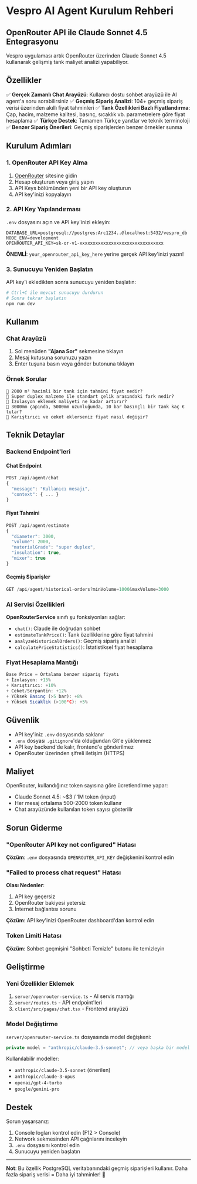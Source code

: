 # Vespro AI Agent Kurulum Rehberi

## OpenRouter API ile Claude Sonnet 4.5 Entegrasyonu

Vespro uygulaması artık OpenRouter üzerinden Claude Sonnet 4.5 kullanarak gelişmiş tank maliyet analizi yapabiliyor.

## Özellikler

✅ **Gerçek Zamanlı Chat Arayüzü**: Kullanıcı dostu sohbet arayüzü ile AI agent'a soru sorabilirsiniz
✅ **Geçmiş Sipariş Analizi**: 104+ geçmiş sipariş verisi üzerinden akıllı fiyat tahminleri
✅ **Tank Özellikleri Bazlı Fiyatlandırma**: Çap, hacim, malzeme kalitesi, basınç, sıcaklık vb. parametrelere göre fiyat hesaplama
✅ **Türkçe Destek**: Tamamen Türkçe yanıtlar ve teknik terminoloji
✅ **Benzer Sipariş Önerileri**: Geçmiş siparişlerden benzer örnekler sunma

## Kurulum Adımları

### 1. OpenRouter API Key Alma

1. [OpenRouter](https://openrouter.ai) sitesine gidin
2. Hesap oluşturun veya giriş yapın
3. API Keys bölümünden yeni bir API key oluşturun
4. API key'inizi kopyalayın

### 2. API Key Yapılandırması

`.env` dosyasını açın ve API key'inizi ekleyin:

```env
DATABASE_URL=postgresql://postgres:Arc1234..@localhost:5432/vespro_db
NODE_ENV=development
OPENROUTER_API_KEY=sk-or-v1-xxxxxxxxxxxxxxxxxxxxxxxxxxxxxxxx
```

**ÖNEMLİ**: `your_openrouter_api_key_here` yerine gerçek API key'inizi yazın!

### 3. Sunucuyu Yeniden Başlatın

API key'i ekledikten sonra sunucuyu yeniden başlatın:

```bash
# Ctrl+C ile mevcut sunucuyu durdurun
# Sonra tekrar başlatın
npm run dev
```

## Kullanım

### Chat Arayüzü

1. Sol menüden **"Ajana Sor"** sekmesine tıklayın
2. Mesaj kutusuna sorunuzu yazın
3. Enter tuşuna basın veya gönder butonuna tıklayın

### Örnek Sorular

```
🔹 2000 m³ hacimli bir tank için tahmini fiyat nedir?
🔹 Super duplex malzeme ile standart çelik arasındaki fark nedir?
🔹 İzolasyon eklemek maliyeti ne kadar artırır?
🔹 3000mm çapında, 5000mm uzunluğunda, 10 bar basınçlı bir tank kaç € tutar?
🔹 Karıştırıcı ve ceket eklerseniz fiyat nasıl değişir?
```

## Teknik Detaylar

### Backend Endpoint'leri

#### Chat Endpoint
```typescript
POST /api/agent/chat
{
  "message": "Kullanıcı mesajı",
  "context": { ... }
}
```

#### Fiyat Tahmini
```typescript
POST /api/agent/estimate
{
  "diameter": 3000,
  "volume": 2000,
  "materialGrade": "super duplex",
  "insulation": true,
  "mixer": true
}
```

#### Geçmiş Siparişler
```typescript
GET /api/agent/historical-orders?minVolume=1000&maxVolume=3000
```

### AI Servisi Özellikleri

**OpenRouterService** sınıfı şu fonksiyonları sağlar:

- `chat()`: Claude ile doğrudan sohbet
- `estimateTankPrice()`: Tank özelliklerine göre fiyat tahmini
- `analyzeHistoricalOrders()`: Geçmiş sipariş analizi
- `calculatePriceStatistics()`: İstatistiksel fiyat hesaplama

### Fiyat Hesaplama Mantığı

```typescript
Base Price = Ortalama benzer sipariş fiyatı
+ İzolasyon: +15%
+ Karıştırıcı: +10%
+ Ceket/Serpantin: +12%
+ Yüksek Basınç (>5 bar): +8%
+ Yüksek Sıcaklık (>100°C): +5%
```

## Güvenlik

- API key'iniz `.env` dosyasında saklanır
- `.env` dosyası `.gitignore`'da olduğundan Git'e yüklenmez
- API key backend'de kalır, frontend'e gönderilmez
- OpenRouter üzerinden şifreli iletişim (HTTPS)

## Maliyet

OpenRouter, kullandığınız token sayısına göre ücretlendirme yapar:
- Claude Sonnet 4.5: ~$3 / 1M token (input)
- Her mesaj ortalama 500-2000 token kullanır
- Chat arayüzünde kullanılan token sayısı gösterilir

## Sorun Giderme

### "OpenRouter API key not configured" Hatası

**Çözüm**: `.env` dosyasında `OPENROUTER_API_KEY` değişkenini kontrol edin

### "Failed to process chat request" Hatası

**Olası Nedenler**:
1. API key geçersiz
2. OpenRouter bakiyesi yetersiz
3. İnternet bağlantısı sorunu

**Çözüm**: API key'inizi OpenRouter dashboard'dan kontrol edin

### Token Limiti Hatası

**Çözüm**: Sohbet geçmişini "Sohbeti Temizle" butonu ile temizleyin

## Geliştirme

### Yeni Özellikler Eklemek

1. `server/openrouter-service.ts` - AI servis mantığı
2. `server/routes.ts` - API endpoint'leri
3. `client/src/pages/chat.tsx` - Frontend arayüzü

### Model Değiştirme

`server/openrouter-service.ts` dosyasında model değişkeni:

```typescript
private model = "anthropic/claude-3.5-sonnet"; // veya başka bir model
```

Kullanılabilir modeller:
- `anthropic/claude-3.5-sonnet` (önerilen)
- `anthropic/claude-3-opus`
- `openai/gpt-4-turbo`
- `google/gemini-pro`

## Destek

Sorun yaşarsanız:
1. Console logları kontrol edin (F12 > Console)
2. Network sekmesinden API çağrılarını inceleyin
3. `.env` dosyasını kontrol edin
4. Sunucuyu yeniden başlatın

---

**Not**: Bu özellik PostgreSQL veritabanındaki geçmiş siparişleri kullanır. Daha fazla sipariş verisi = Daha iyi tahminler! 🚀
